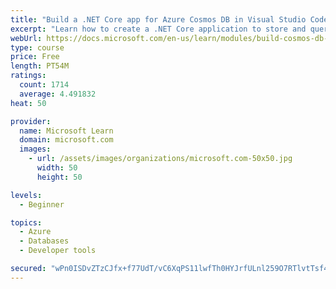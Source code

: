```yaml
---
title: "Build a .NET Core app for Azure Cosmos DB in Visual Studio Code"
excerpt: "Learn how to create a .NET Core application to store and query data in Azure Cosmos DB by using Visual Studio Code."
webUrl: https://docs.microsoft.com/en-us/learn/modules/build-cosmos-db-app-with-vscode/
type: course
price: Free
length: PT54M
ratings:
  count: 1714
  average: 4.491832
heat: 50

provider:
  name: Microsoft Learn
  domain: microsoft.com
  images:
    - url: /assets/images/organizations/microsoft.com-50x50.jpg
      width: 50
      height: 50

levels:
  - Beginner

topics:
  - Azure
  - Databases
  - Developer tools

secured: "wPn0ISDvZTzCJfx+f77UdT/vC6XqPS11lwfTh0HYJrfULnl259O7RTlvtTsf4zZYXRZZPH1E8ptc27aKqI5h7ebZeRApsrHq44SBnkgtAWT5pW6BqA9VwtVoL2rMpXtQL4B9F9JkOEIa49eowS0U7mMGLeB7h1es6tc+oHvVMWuaWb61btbHrAT0tcLu6YE80SmAFUOTCfzkNoTwLhhaB0LAVSdddxSGKKJfp/EXR92wlye3A9WO/PTfzfjXvV0SagFe65XdTXhVwrxztRjlUAaMARb7lAJTz7OncGnG5Gzo7kCxOformEK+KYXomZo5fUNKlasLl4VJnGda/KIQ2SUpHCfbTXIPPoM9mCGGn3fLs6Ql1nHCMEN++KJDH+tSfrG+jIOnvcoTD6r6mF7GmY06TXYeVOg6k8db9pvTtOA=;XzgKWbrLmO/VitIc2XV99A=="
---
```


